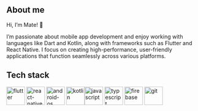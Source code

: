 ## About me

Hi, I’m Mate! 👋

I’m passionate about mobile app development and enjoy working with languages like Dart and Kotlin, along with frameworks such as Flutter and React Native. I focus on creating high-performance, user-friendly applications that function seamlessly across various platforms.
## Tech stack

<img width="48" height="48" src="https://img.icons8.com/color/48/flutter.png" alt="flutter"/> <img width="48" height="48" src="https://img.icons8.com/color/48/react-native.png" alt="react-native"/> <img width="48" height="48" src="https://img.icons8.com/color/48/android-os.png" alt="android-os"/> <img width="48" height="48" src="https://img.icons8.com/color/48/kotlin.png" alt="kotlin"/><img width="48" height="48" src="https://img.icons8.com/fluency/48/javascript.png" alt="javascript"/> <img width="48" height="48" src="https://img.icons8.com/color/48/typescript.png" alt="typescript"/>  <img width="48" height="48" src="https://img.icons8.com/color/48/firebase.png" alt="firebase"/>  <img width="48" height="48" src="https://img.icons8.com/color/48/git.png" alt="git"/>
